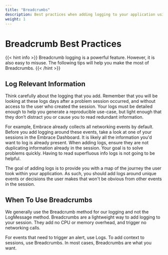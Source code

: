 ```yaml
---
title: "Breadcrumbs"
description: Best practices when adding logging to your application using the Embrace SDK
weight: 1
---
```


# Breadcrumb Best Practices

{{< hint info >}}
Breadcrumb logging is a powerful feature. However, it is also easy to misuse.
The following tips will help you make the most of Breadcrumbs.
{{< /hint >}}

## Log Relevant Information

Think carefully about the logging that you add.
Remember that you will be looking at these logs days after a problem session occurred, and without access to the user who created the session.
Your logs must be detailed enough to help you generate a reproducible use-case, but light enough that they don’t distract you or cause you to read redundant information. 

For example, Embrace already collects all networking events by default.
Before you add logging around these events, take a look at one of your sessions in the Embrace Dashboard.
It is likely all the information you'd want to log is already present.
When adding logs, ensure they are not duplicating information already in the session.
Your goal is to solve problems quickly.
Having to read superfluous info logs is not going to be helpful.

The goal of adding logs is to provide you with a map of the journey the user took within your application.
As such, you should add logs around unique events or decisions the user makes that won't be obvious from other events in the session.

## When To Use Breadcrumbs

We generally use the Breadcrumb method for our logging and not the LogMessage method.
Breadcrumbs are a lightweight way to add logging to your session.
They add no CPU or memory overhead, and trigger no networking calls.

For events that need to trigger an alert, use Logs. To add context to sessions, use Breadcrumbs.
In most cases, Breadcrumbs are what you want.
